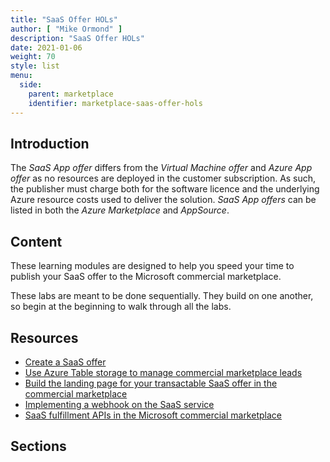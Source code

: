 ```yaml
---
title: "SaaS Offer HOLs"
author: [ "Mike Ormond" ]
description: "SaaS Offer HOLs"
date: 2021-01-06
weight: 70
style: list
menu:
  side:
    parent: marketplace
    identifier: marketplace-saas-offer-hols
---
```


## Introduction

The *SaaS App offer* differs from the *Virtual Machine offer* and *Azure App offer* as no resources are deployed in the customer subscription. As such, the publisher must charge both for the software licence and the underlying Azure resource costs used to deliver the solution. *SaaS App offers* can be listed in both the *Azure Marketplace* and *AppSource*.

## Content

These learning modules are designed to help you speed your time to publish your SaaS offer to the Microsoft commercial marketplace.

These labs are meant to be done sequentially. They build on one another, so begin at the beginning to walk through all the labs.

## Resources

* [Create a SaaS offer](https://docs.microsoft.com/azure/marketplace/create-new-saas-offer)
* [Use Azure Table storage to manage commercial marketplace leads](https://docs.microsoft.com/azure/marketplace/partner-center-portal/commercial-marketplace-lead-management-instructions-azure-table)
* [Build the landing page for your transactable SaaS offer in the commercial marketplace](https://docs.microsoft.com/azure/marketplace/azure-ad-transactable-saas-landing-page)
* [Implementing a webhook on the SaaS service](https://docs.microsoft.com/azure/marketplace/partner-center-portal/pc-saas-fulfillment-webhook)
* [SaaS fulfillment APIs in the Microsoft commercial marketplace](https://docs.microsoft.com/azure/marketplace/partner-center-portal/pc-saas-fulfillment-apis)

## Sections